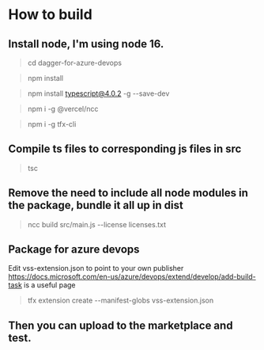 # How to build

## Install node, I'm using node 16.

> cd dagger-for-azure-devops

> npm install

> npm install typescript@4.0.2 -g --save-dev

> npm i -g @vercel/ncc

> npm i -g tfx-cli

## Compile ts files to corresponding js files in src

> tsc

## Remove the need to include all node modules in the package, bundle it all up in dist

> ncc build src/main.js --license licenses.txt

## Package for azure devops

Edit vss-extension.json to point to your own publisher
<https://docs.microsoft.com/en-us/azure/devops/extend/develop/add-build-task> is a useful page

> tfx extension create --manifest-globs vss-extension.json

## Then you can upload to the marketplace and test.
